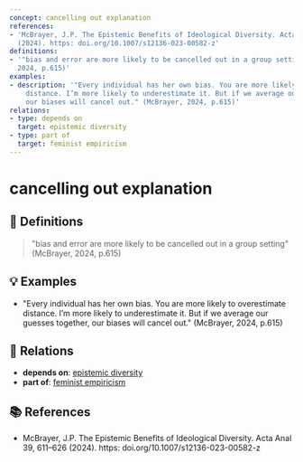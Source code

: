 ```yaml
---
concept: cancelling out explanation
references:
- 'McBrayer, J.P. The Epistemic Benefits of Ideological Diversity. Acta Anal 39, 611–626
  (2024). https: doi.org/10.1007/s12136-023-00582-z'
definitions:
- '"bias and error are more likely to be cancelled out in a group setting" (McBrayer,
  2024, p.615)'
examples:
- description: '"Every individual has her own bias. You are more likely to overestimate
    distance. I’m more likely to underestimate it. But if we average our guesses together,
    our biases will cancel out." (McBrayer, 2024, p.615)'
relations:
- type: depends on
  target: epistemic diversity
- type: part of
  target: feminist empiricism
---
```


# cancelling out explanation

## 📖 Definitions

> "bias and error are more likely to be cancelled out in a group setting" (McBrayer, 2024, p.615)

## 💡 Examples

- "Every individual has her own bias. You are more likely to overestimate distance. I’m more likely to underestimate it. But if we average our guesses together, our biases will cancel out." (McBrayer, 2024, p.615)

## 🔗 Relations

- **depends on**: [epistemic diversity](./epistemic-diversity.md)
- **part of**: [feminist empiricism](./feminist-empiricism.md)

## 📚 References

- McBrayer, J.P. The Epistemic Benefits of Ideological Diversity. Acta Anal 39, 611–626 (2024). https: doi.org/10.1007/s12136-023-00582-z
